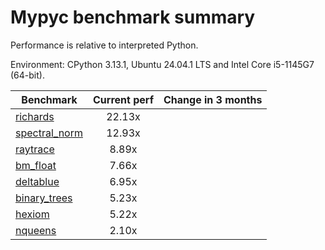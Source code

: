 # Mypyc benchmark summary

Performance is relative to interpreted Python.

Environment: CPython 3.13.1, Ubuntu 24.04.1 LTS and Intel Core i5-1145G7 (64-bit).

| Benchmark | Current perf | Change in 3 months |
| --- | :---: | :---: |
| [richards](benchmarks/richards.md) | 22.13x |  |
| [spectral_norm](benchmarks/spectral_norm.md) | 12.93x |  |
| [raytrace](benchmarks/raytrace.md) | 8.89x |  |
| [bm_float](benchmarks/bm_float.md) | 7.66x |  |
| [deltablue](benchmarks/deltablue.md) | 6.95x |  |
| [binary_trees](benchmarks/binary_trees.md) | 5.23x |  |
| [hexiom](benchmarks/hexiom.md) | 5.22x |  |
| [nqueens](benchmarks/nqueens.md) | 2.10x |  |
